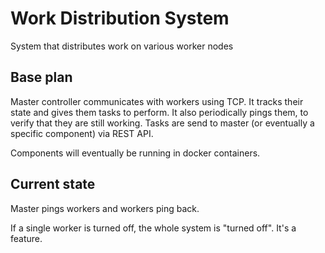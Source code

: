 # Work Distribution System
System that distributes work on various worker nodes

## Base plan
Master controller communicates with workers using TCP. It tracks their state and gives them tasks to perform. It also periodically pings them, to verify that they are still working.
Tasks are send to master (or eventually a specific component) via REST API. 

Components will eventually be running in docker containers.

## Current state
Master pings workers and workers ping back.

If a single worker is turned off, the whole system is "turned off". It's a feature.
